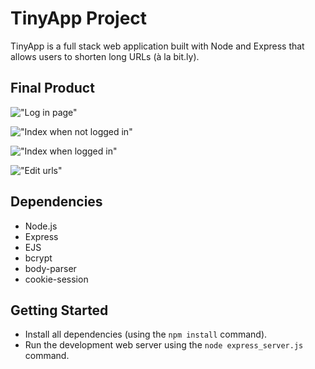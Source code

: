 # TinyApp Project

TinyApp is a full stack web application built with Node and Express that allows users to shorten long URLs (à la bit.ly).

## Final Product

!["Log in page"](#)

!["Index when not logged in"](#)

!["Index when logged in"](#)

!["Edit urls"](#)

## Dependencies

- Node.js
- Express
- EJS
- bcrypt
- body-parser
- cookie-session

## Getting Started

- Install all dependencies (using the `npm install` command).
- Run the development web server using the `node express_server.js` command.